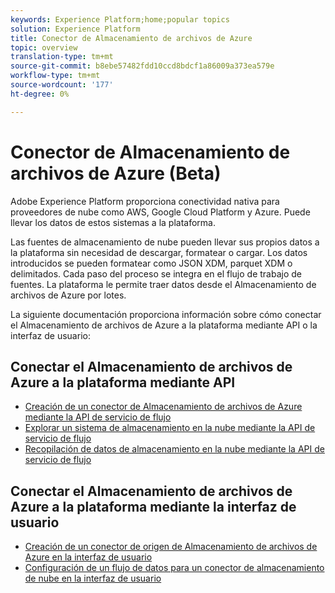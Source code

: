 ```yaml
---
keywords: Experience Platform;home;popular topics
solution: Experience Platform
title: Conector de Almacenamiento de archivos de Azure
topic: overview
translation-type: tm+mt
source-git-commit: b8ebe57482fdd10ccd8bdcf1a86009a373ea579e
workflow-type: tm+mt
source-wordcount: '177'
ht-degree: 0%

---
```



# Conector de Almacenamiento de archivos de Azure (Beta)

Adobe Experience Platform proporciona conectividad nativa para proveedores de nube como AWS, Google Cloud Platform y Azure. Puede llevar los datos de estos sistemas a la plataforma.

Las fuentes de almacenamiento de nube pueden llevar sus propios datos a la plataforma sin necesidad de descargar, formatear o cargar. Los datos introducidos se pueden formatear como JSON XDM, parquet XDM o delimitados. Cada paso del proceso se integra en el flujo de trabajo de fuentes. La plataforma le permite traer datos desde el Almacenamiento de archivos de Azure por lotes.

La siguiente documentación proporciona información sobre cómo conectar el Almacenamiento de archivos de Azure a la plataforma mediante API o la interfaz de usuario:

## Conectar el Almacenamiento de archivos de Azure a la plataforma mediante API

- [Creación de un conector de Almacenamiento de archivos de Azure mediante la API de servicio de flujo](../../tutorials/api/create/cloud-storage/azure-file-storage.md)
- [Explorar un sistema de almacenamiento en la nube mediante la API de servicio de flujo](../../tutorials/api/explore/cloud-storage.md)
- [Recopilación de datos de almacenamiento en la nube mediante la API de servicio de flujo](../../tutorials/api/collect/cloud-storage.md)

## Conectar el Almacenamiento de archivos de Azure a la plataforma mediante la interfaz de usuario

- [Creación de un conector de origen de Almacenamiento de archivos de Azure en la interfaz de usuario](../../tutorials/ui/create/cloud-storage/azure-file-storage.md)
- [Configuración de un flujo de datos para un conector de almacenamiento de nube en la interfaz de usuario](../../tutorials/ui/dataflow/batch/cloud-storage.md)